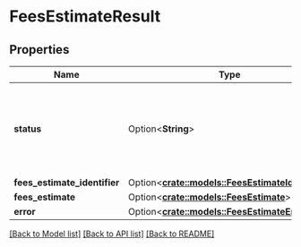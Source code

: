 # FeesEstimateResult

## Properties

Name | Type | Description | Notes
------------ | ------------- | ------------- | -------------
**status** | Option<**String**> | The status of the fee request. Possible values: Success, ClientError, ServiceError. | [optional]
**fees_estimate_identifier** | Option<[**crate::models::FeesEstimateIdentifier**](FeesEstimateIdentifier.md)> |  | [optional]
**fees_estimate** | Option<[**crate::models::FeesEstimate**](FeesEstimate.md)> |  | [optional]
**error** | Option<[**crate::models::FeesEstimateError**](FeesEstimateError.md)> |  | [optional]

[[Back to Model list]](../README.md#documentation-for-models) [[Back to API list]](../README.md#documentation-for-api-endpoints) [[Back to README]](../README.md)


